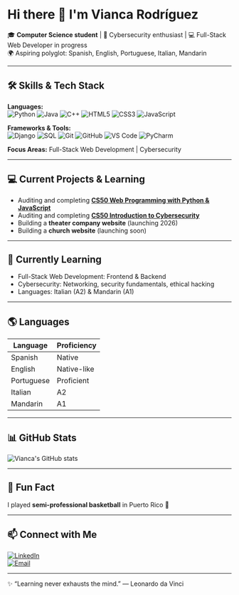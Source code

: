 # Hi there 👋 I'm Vianca Rodríguez

🎓 **Computer Science student** | 🔐 Cybersecurity enthusiast | 💻 Full-Stack Web Developer in progress  
🌍 Aspiring polyglot: Spanish, English, Portuguese, Italian, Mandarin  

---

## 🛠 Skills & Tech Stack

**Languages:**  
![Python](https://img.shields.io/badge/Python-3776AB?style=for-the-badge&logo=python&logoColor=white) 
![Java](https://img.shields.io/badge/Java-007396?style=for-the-badge&logo=java&logoColor=white) 
![C++](https://img.shields.io/badge/C++-00599C?style=for-the-badge&logo=c%2B%2B&logoColor=white) 
![HTML5](https://img.shields.io/badge/HTML5-E34F26?style=for-the-badge&logo=html5&logoColor=white) 
![CSS3](https://img.shields.io/badge/CSS3-1572B6?style=for-the-badge&logo=css3&logoColor=white) 
![JavaScript](https://img.shields.io/badge/JavaScript-F7DF1E?style=for-the-badge&logo=javascript&logoColor=black)  

**Frameworks & Tools:**  
![Django](https://img.shields.io/badge/Django-092E20?style=for-the-badge&logo=django&logoColor=white) 
![SQL](https://img.shields.io/badge/SQL-003B57?style=for-the-badge&logo=mysql&logoColor=white) 
![Git](https://img.shields.io/badge/Git-F05032?style=for-the-badge&logo=git&logoColor=white) 
![GitHub](https://img.shields.io/badge/GitHub-181717?style=for-the-badge&logo=github&logoColor=white) 
![VS Code](https://img.shields.io/badge/VS%20Code-007ACC?style=for-the-badge&logo=visual-studio-code&logoColor=white) 
![PyCharm](https://img.shields.io/badge/PyCharm-000000?style=for-the-badge&logo=pycharm&logoColor=white)  

**Focus Areas:** Full-Stack Web Development | Cybersecurity  

---

## 💻 Current Projects & Learning

- Auditing and completing **[CS50 Web Programming with Python & JavaScript](https://cs50.harvard.edu/web/2020/)**  
- Auditing and completing **[CS50 Introduction to Cybersecurity](https://cs50.harvard.edu/college/2022/fall/)**  
- Building a **theater company website** (launching 2026)  
- Building a **church website** (launching soon)  

---

## 🌱 Currently Learning

- Full-Stack Web Development: Frontend & Backend  
- Cybersecurity: Networking, security fundamentals, ethical hacking  
- Languages: Italian (A2) & Mandarin (A1)  

---

## 🌎 Languages

| Language | Proficiency |
|----------|-------------|
| Spanish  | Native      |
| English  | Native-like |
| Portuguese | Proficient |
| Italian  | A2 |
| Mandarin | A1 |

---

## 📊 GitHub Stats

![Vianca's GitHub stats](https://github-readme-stats.vercel.app/api?username=vianca-rodriguez&show_icons=true&theme=radical&hide_title=false)

---

## 🏀 Fun Fact

I played **semi-professional basketball** in Puerto Rico 🏀  

---

## 📫 Connect with Me

[![LinkedIn](https://img.shields.io/badge/LinkedIn-0A66C2?style=for-the-badge&logo=linkedin&logoColor=white)](https://www.linkedin.com/in/your-linkedin)  
[![Email](https://img.shields.io/badge/Email-D14836?style=for-the-badge&logo=gmail&logoColor=white)](mailto:viancarodriguezm@gmail.com)  

---

✨ “Learning never exhausts the mind.” — Leonardo da Vinci
